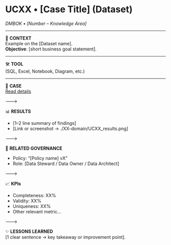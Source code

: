 # UCXX • [Case Title] (Dataset)
*DMBOK • [Number – Knowledge Area]*

---

🎯 **CONTEXT**  
Example on the [Dataset name].  
**Objective**: [short business goal statement].

---

🛠️ **TOOL**  
(SQL, Excel, Notebook, Diagram, etc.)

---

📂 **CASE**  
[Read details](./XX-domain/UCXX_case-name.md)

--->

📊 **RESULTS**  
- [1–2 line summary of findings]  
- [Link or screenshot → ./XX-domain/UCXX_results.png]  

--->

📜 **RELATED GOVERNANCE**  
- Policy: “[Policy name] vX”  
- Role: [Data Steward / Data Owner / Data Architect]  

--->

📈 **KPIs**  
- Completeness: XX%  
- Validity: XX%  
- Uniqueness: XX%  
- Other relevant metric…  

--->

✨ **LESSONS LEARNED**  
[1 clear sentence → key takeaway or improvement point].  

